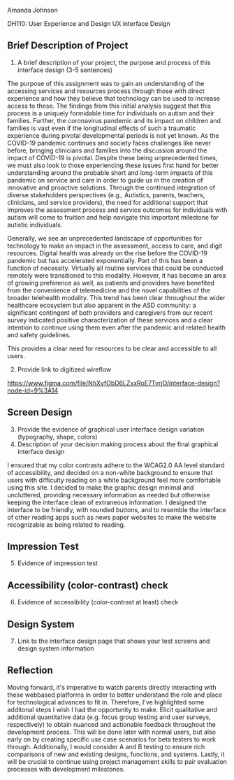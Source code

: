 Amanda Johnson

DH110: User Experience and Design
UX interface Design

## Brief Description of Project

1. A brief description of your project, the purpose and process of this interface design (3-5 sentences)

The purpose of this assignment was to gain an understanding of the accessing services and resources process through those with direct experience and how they believe that technology can be used to increase access to these. The findings from this initial analysis suggest that this process is a uniquely formidable time for individuals on autism and their families. Further, the coronavirus pandemic and its impact on children and families is vast even if the longitudinal effects of such a traumatic experience during pivotal developmental periods is not yet known. As the COVID-19 pandemic continues and society faces challenges like never before, bringing clinicians and families into the discussion around the impact of COVID-19 is pivotal. Despite these being unprecedented times, we must also look to those experiencing these issues first hand for better understanding around the probable short and long-term impacts of this pandemic on service and care in order to guide us in the creation of innovative and proactive solutions. Through the continued integration of diverse stakeholders perspectives (e.g., Autistics, parents, teachers, clinicians, and service providers), the need for additional support that improves the assessment process and service outcomes for individuals with autism will come to fruition and help navigate this important milestone for autistic individuals.

Generally, we see an unprecedented landscape of opportunities for technology to make an impact in the assessment, access to care, and digit resources. Digital health was already on the rise before the COVID-19 pandemic but has accelerated exponentially. Part of this has been a function of necessity. Virtually all routine services that could be conducted remotely were transitioned to this modality. However, it has become an area of growing preference as well, as patients and providers have benefited from the convenience of telemedicine and the novel capabilities of the broader telehealth modality. This trend has been clear throughout the wider healthcare ecosystem but also apparent in the ASD community: a significant contingent of both providers and caregivers from our recent survey indicated positive characterization of these services and a clear intention to continue using them even after the pandemic and related health and safety guidelines.

This provides a clear need for resources to be clear and accessible to all users.


2. Provide link to digitized wireflow

https://www.figma.com/file/NhXvfObD6LZxxRoE7TvrjO/interface-design?node-id=9%3A14

## Screen Design

3. Provide the evidence of graphical user interface design variation (typography, shape, colors)
4. Description of your decision making process about the final graphical interface design

I ensured that my color contrasts adhere to the WCAG2.0 AA level standard of accessibility, and decided on a non-white background to ensure that users with difficulty reading on a white background feel more comfortable using this site. I decided to make the graphic design minimal and uncluttered, providing necessary information as needed but otherwise keeping the interface clean of extraneous information. I designed the interface to be friendly, with rounded buttons, and to resemble the interface of other reading apps such as news paper websites to make the website recognizable as being related to reading.

## Impression Test

5. Evidence of impression test

## Accessibility (color-contrast) check

6. Evidence of accessibility (color-contrast at least) check

## Design System

7. Link to the interface design page that shows your test screens and design system information


## Reflection 

Moving forward, it's imperative to watch parents directly interacting with these webbased platforms in order to better understand the role and place for technological advances to fit in. Therefore, I've highlighted some additonal steps I wish I had the opportunity to make. Elicit qualitative and additional quantitative data (e.g. focus group testing and user surveys, respectively) to obtain nuanced and actionable feedback throughout the development process. This will be done later with normal users, but also early on by creating specific use case scenarios for beta testers to work through. Additionally, I would consider A and B testing to ensure rich comparisons of new and existing designs, functions, and systems. Lastly, it will be crucial to continue using project management skills to pair evaluation processes with development milestones.
